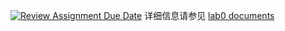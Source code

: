 [![Review Assignment Due Date](https://classroom.github.com/assets/deadline-readme-button-22041afd0340ce965d47ae6ef1cefeee28c7c493a6346c4f15d667ab976d596c.svg)](https://classroom.github.com/a/cvLtylpi)
详细信息请参见 [lab0 documents](https://edu.n2sys.cn/#/tut_lab/lv0/README)
